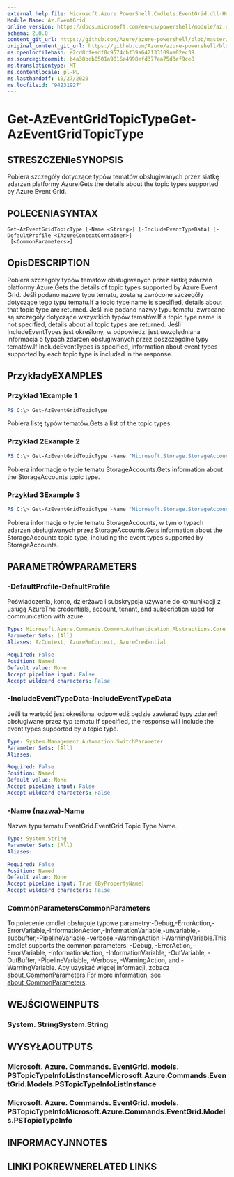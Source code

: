 ```yaml
---
external help file: Microsoft.Azure.PowerShell.Cmdlets.EventGrid.dll-Help.xml
Module Name: Az.EventGrid
online version: https://docs.microsoft.com/en-us/powershell/module/az.eventgrid/get-azeventgridtopictype
schema: 2.0.0
content_git_url: https://github.com/Azure/azure-powershell/blob/master/src/EventGrid/EventGrid/help/Get-AzEventGridTopicType.md
original_content_git_url: https://github.com/Azure/azure-powershell/blob/master/src/EventGrid/EventGrid/help/Get-AzEventGridTopicType.md
ms.openlocfilehash: e2cd8cfeadf0c9574cbf39a642133109aa02ec39
ms.sourcegitcommit: b4a38bcb0501a9016a4998efd377aa75d3ef9ce8
ms.translationtype: MT
ms.contentlocale: pl-PL
ms.lasthandoff: 10/27/2020
ms.locfileid: "94231927"
---
```

# <span data-ttu-id="f08a3-101">Get-AzEventGridTopicType</span><span class="sxs-lookup"><span data-stu-id="f08a3-101">Get-AzEventGridTopicType</span></span>

## <span data-ttu-id="f08a3-102">STRESZCZENIe</span><span class="sxs-lookup"><span data-stu-id="f08a3-102">SYNOPSIS</span></span>
<span data-ttu-id="f08a3-103">Pobiera szczegóły dotyczące typów tematów obsługiwanych przez siatkę zdarzeń platformy Azure.</span><span class="sxs-lookup"><span data-stu-id="f08a3-103">Gets the details about the topic types supported by Azure Event Grid.</span></span>

## <span data-ttu-id="f08a3-104">POLECENIA</span><span class="sxs-lookup"><span data-stu-id="f08a3-104">SYNTAX</span></span>

```
Get-AzEventGridTopicType [-Name <String>] [-IncludeEventTypeData] [-DefaultProfile <IAzureContextContainer>]
 [<CommonParameters>]
```

## <span data-ttu-id="f08a3-105">Opis</span><span class="sxs-lookup"><span data-stu-id="f08a3-105">DESCRIPTION</span></span>
<span data-ttu-id="f08a3-106">Pobiera szczegóły typów tematów obsługiwanych przez siatkę zdarzeń platformy Azure.</span><span class="sxs-lookup"><span data-stu-id="f08a3-106">Gets the details of topic types supported by Azure Event Grid.</span></span>
<span data-ttu-id="f08a3-107">Jeśli podano nazwę typu tematu, zostaną zwrócone szczegóły dotyczące tego typu tematu.</span><span class="sxs-lookup"><span data-stu-id="f08a3-107">If a topic type name is specified, details about that topic type are returned.</span></span>
<span data-ttu-id="f08a3-108">Jeśli nie podano nazwy typu tematu, zwracane są szczegóły dotyczące wszystkich typów tematów.</span><span class="sxs-lookup"><span data-stu-id="f08a3-108">If a topic type name is not specified, details about all topic types are returned.</span></span>
<span data-ttu-id="f08a3-109">Jeśli IncludeEventTypes jest określony, w odpowiedzi jest uwzględniana informacja o typach zdarzeń obsługiwanych przez poszczególne typy tematów.</span><span class="sxs-lookup"><span data-stu-id="f08a3-109">If IncludeEventTypes is specified, information about event types supported by each topic type is included in the response.</span></span>

## <span data-ttu-id="f08a3-110">Przykłady</span><span class="sxs-lookup"><span data-stu-id="f08a3-110">EXAMPLES</span></span>

### <span data-ttu-id="f08a3-111">Przykład 1</span><span class="sxs-lookup"><span data-stu-id="f08a3-111">Example 1</span></span>
```powershell
PS C:\> Get-AzEventGridTopicType
```

<span data-ttu-id="f08a3-112">Pobiera listę typów tematów.</span><span class="sxs-lookup"><span data-stu-id="f08a3-112">Gets a list of the topic types.</span></span>

### <span data-ttu-id="f08a3-113">Przykład 2</span><span class="sxs-lookup"><span data-stu-id="f08a3-113">Example 2</span></span>
```powershell
PS C:\> Get-AzEventGridTopicType -Name "Microsoft.Storage.StorageAccounts"
```

<span data-ttu-id="f08a3-114">Pobiera informacje o typie tematu StorageAccounts.</span><span class="sxs-lookup"><span data-stu-id="f08a3-114">Gets information about the StorageAccounts topic type.</span></span>

### <span data-ttu-id="f08a3-115">Przykład 3</span><span class="sxs-lookup"><span data-stu-id="f08a3-115">Example 3</span></span>
```powershell
PS C:\> Get-AzEventGridTopicType -Name "Microsoft.Storage.StorageAccounts" -IncludeEventTypeData
```

<span data-ttu-id="f08a3-116">Pobiera informacje o typie tematu StorageAccounts, w tym o typach zdarzeń obsługiwanych przez StorageAccounts.</span><span class="sxs-lookup"><span data-stu-id="f08a3-116">Gets information about the StorageAccounts topic type, including the event types supported by StorageAccounts.</span></span>

## <span data-ttu-id="f08a3-117">PARAMETRÓW</span><span class="sxs-lookup"><span data-stu-id="f08a3-117">PARAMETERS</span></span>

### <span data-ttu-id="f08a3-118">-DefaultProfile</span><span class="sxs-lookup"><span data-stu-id="f08a3-118">-DefaultProfile</span></span>
<span data-ttu-id="f08a3-119">Poświadczenia, konto, dzierżawa i subskrypcja używane do komunikacji z usługą Azure</span><span class="sxs-lookup"><span data-stu-id="f08a3-119">The credentials, account, tenant, and subscription used for communication with azure</span></span>

```yaml
Type: Microsoft.Azure.Commands.Common.Authentication.Abstractions.Core.IAzureContextContainer
Parameter Sets: (All)
Aliases: AzContext, AzureRmContext, AzureCredential

Required: False
Position: Named
Default value: None
Accept pipeline input: False
Accept wildcard characters: False
```

### <span data-ttu-id="f08a3-120">-IncludeEventTypeData</span><span class="sxs-lookup"><span data-stu-id="f08a3-120">-IncludeEventTypeData</span></span>
<span data-ttu-id="f08a3-121">Jeśli ta wartość jest określona, odpowiedź będzie zawierać typy zdarzeń obsługiwane przez typ tematu.</span><span class="sxs-lookup"><span data-stu-id="f08a3-121">If specified, the response will include the event types supported by a topic type.</span></span>

```yaml
Type: System.Management.Automation.SwitchParameter
Parameter Sets: (All)
Aliases:

Required: False
Position: Named
Default value: None
Accept pipeline input: False
Accept wildcard characters: False
```

### <span data-ttu-id="f08a3-122">-Name (nazwa)</span><span class="sxs-lookup"><span data-stu-id="f08a3-122">-Name</span></span>
<span data-ttu-id="f08a3-123">Nazwa typu tematu EventGrid.</span><span class="sxs-lookup"><span data-stu-id="f08a3-123">EventGrid Topic Type Name.</span></span>

```yaml
Type: System.String
Parameter Sets: (All)
Aliases:

Required: False
Position: Named
Default value: None
Accept pipeline input: True (ByPropertyName)
Accept wildcard characters: False
```

### <span data-ttu-id="f08a3-124">CommonParameters</span><span class="sxs-lookup"><span data-stu-id="f08a3-124">CommonParameters</span></span>
<span data-ttu-id="f08a3-125">To polecenie cmdlet obsługuje typowe parametry:-Debug,-ErrorAction,-ErrorVariable,-InformationAction,-InformationVariable,-unvariable,-subbuffer,-PipelineVariable,-verbose,-WarningAction i-WarningVariable.</span><span class="sxs-lookup"><span data-stu-id="f08a3-125">This cmdlet supports the common parameters: -Debug, -ErrorAction, -ErrorVariable, -InformationAction, -InformationVariable, -OutVariable, -OutBuffer, -PipelineVariable, -Verbose, -WarningAction, and -WarningVariable.</span></span> <span data-ttu-id="f08a3-126">Aby uzyskać więcej informacji, zobacz [about_CommonParameters](http://go.microsoft.com/fwlink/?LinkID=113216).</span><span class="sxs-lookup"><span data-stu-id="f08a3-126">For more information, see [about_CommonParameters](http://go.microsoft.com/fwlink/?LinkID=113216).</span></span>

## <span data-ttu-id="f08a3-127">WEJŚCIOWE</span><span class="sxs-lookup"><span data-stu-id="f08a3-127">INPUTS</span></span>

### <span data-ttu-id="f08a3-128">System. String</span><span class="sxs-lookup"><span data-stu-id="f08a3-128">System.String</span></span>

## <span data-ttu-id="f08a3-129">WYSYŁA</span><span class="sxs-lookup"><span data-stu-id="f08a3-129">OUTPUTS</span></span>

### <span data-ttu-id="f08a3-130">Microsoft. Azure. Commands. EventGrid. models. PSTopicTypeInfoListInstance</span><span class="sxs-lookup"><span data-stu-id="f08a3-130">Microsoft.Azure.Commands.EventGrid.Models.PSTopicTypeInfoListInstance</span></span>

### <span data-ttu-id="f08a3-131">Microsoft. Azure. Commands. EventGrid. models. PSTopicTypeInfo</span><span class="sxs-lookup"><span data-stu-id="f08a3-131">Microsoft.Azure.Commands.EventGrid.Models.PSTopicTypeInfo</span></span>

## <span data-ttu-id="f08a3-132">INFORMACYJN</span><span class="sxs-lookup"><span data-stu-id="f08a3-132">NOTES</span></span>

## <span data-ttu-id="f08a3-133">LINKI POKREWNE</span><span class="sxs-lookup"><span data-stu-id="f08a3-133">RELATED LINKS</span></span>
